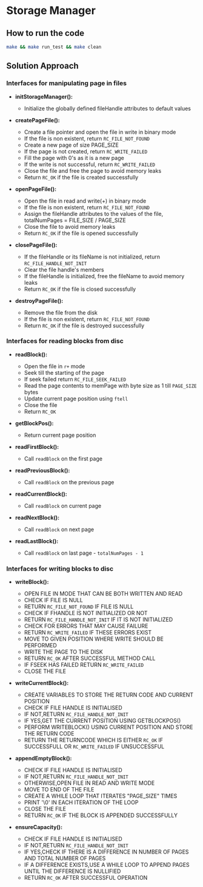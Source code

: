 # Storage Manager

## How to run the code

```bash
make && make run_test && make clean
```

## Solution Approach

### Interfaces for manipulating page in files

-  **initStorageManager():** 
    - Initialize the globally defined fileHandle attributes to default values

-  **createPageFile():**
    - Create a file pointer and open the file in write in binary mode
    - If the file is non existent, return `RC_FILE_NOT_FOUND`
    - Create a new page of size PAGE_SIZE
    - If the page is not created, return `RC_WRITE_FAILED`
    - Fill the page with 0's as it is a new page
    - If the write is not successful, return `RC_WRITE_FAILED`
    - Close the file and free the page to avoid memory leaks
    - Return `RC_OK` if the file is created successfully

-  **openPageFile():**
    - Open the file in read and write(+) in binary mode
    - If the file is non existent, return `RC_FILE_NOT_FOUND`
    - Assign the fileHandle attributes to the values of the file, totalNumPages = FILE_SIZE / PAGE_SIZE
    - Close the file to avoid memory leaks
    - Return `RC_OK` if the file is opened successfully

-  **closePageFile():**
    - If the fileHandle or its fileName is not initialized, return `RC_FILE_HANDLE_NOT_INIT`
    - Clear the file handle's members
    - If the fileHandle is initialized, free the fileName to avoid memory leaks
    - Return `RC_OK` if the file is closed successfully

-  **destroyPageFile():**
    - Remove the file from the disk
    - If the file is non existent, return `RC_FILE_NOT_FOUND`
    - Return `RC_OK` if the file is destroyed successfully

### Interfaces for reading blocks from disc

-  **readBlock():**
    - Open the file in `r+` mode
    - Seek till the starting of the page
    - If seek failed return `RC_FILE_SEEK_FAILED`
    - Read the page contents to memPage with byte size as 1 till `PAGE_SIZE` bytes
    - Update current page position using `ftell`
    - Close the file
    - Return `RC_OK`

-  **getBlockPos():**
    - Return current page position

-  **readFirstBlock():**
    - Call `readBlock` on the first page

-  **readPreviousBlock():**
    - Call `readBlock` on the previous page

-  **readCurrentBlock():**
    - Call `readBlock` on current page

-  **readNextBlock():**
    - Call `readBlock` on next page

-  **readLastBlock():**
    - Call `readBlock` on last page - `totalNumPages - 1`

### Interfaces for writing blocks to disc

-  **writeBlock():**
    - OPEN FILE IN MODE THAT CAN BE BOTH WRITTEN AND READ                                                                      
    - CHECK IF FILE IS NULL
    - RETURN `RC_FILE_NOT_FOUND` IF FILE IS NULL     
    - CHECK IF FHANDLE IS NOT INITIALIZED OR NOT
    - RETURN `RC_FILE_HANDLE_NOT_INIT` IF IT IS NOT INITIALIZED
    - CHECK FOR ERRORS THAT MAY CAUSE FAILURE  
    - RETURN `RC_WRITE_FAILED` IF THESE ERRORS EXIST   
    - MOVE TO GIVEN POSITION WHERE WRITE SHOULD BE PERFORMED
    - WRITE THE PAGE TO THE DISK 
    - RETURN `RC_OK` AFTER SUCCESSFUL METHOD CALL 
    - IF FSEEK HAS FAILED RETURN `RC_WRITE_FAILED`  
    - CLOSE THE FILE
    
-  **writeCurrentBlock():**
    - CREATE VARIABLES TO STORE THE RETURN CODE AND CURRENT POSITION
    - CHECK IF FILE HANDLE IS INITIALISED
    - IF NOT,RETURN `RC_FILE_HANDLE_NOT_INIT`
    - IF YES,GET THE CURRENT POSITION USING GETBLOCKPOS()
    - PERFORM WRITEBLOCK() USING CURRENT POSITION AND STORE THE RETURN CODE 
    - RETURN THE RETURNCODE WHICH IS EITHER `RC_OK` IF SUCCESSFULL OR `RC_WRITE_FAILED` IF UNSUCCESSFUL
    
-  **appendEmptyBlock():**
    - CHECK IF FILE HANDLE IS INITIALISED
    - IF NOT,RETURN `RC_FILE_HANDLE_NOT_INIT`
    - OTHERWISE,OPEN FILE IN READ AND WRITE MODE
    - MOVE TO END OF THE FILE
    - CREATE A WHILE LOOP THAT ITERATES "PAGE_SIZE" TIMES
    - PRINT '\0' IN EACH ITERATION OF THE LOOP
    - CLOSE THE FILE
    - RETURN `RC_OK` IF THE BLOCK IS APPENDED SUCCESSFULLY
    
-  **ensureCapacity():**
    - CHECK IF FILE HANDLE IS INITIALISED
    - IF NOT,RETURN `RC_FILE_HANDLE_NOT_INIT`
    - IF YES,CHECK IF THERE IS A DIFFERENCE IN NUMBER OF PAGES AND TOTAL NUMBER OF PAGES
    - IF A DIFFERENCE EXISTS,USE A WHILE LOOP TO APPEND PAGES UNTIL THE DIFFERENCE IS NULLIFIED
    - RETURN `RC_OK` AFTER SUCCESSFUL OPERATION


